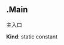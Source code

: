 <a name="module_miot/Package--module.exports..Entrance.Main"></a>

## .Main
主入口

**Kind**: static constant  
